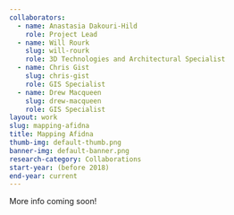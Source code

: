 ```yaml
---
collaborators: 
  - name: Anastasia Dakouri-Hild
    role: Project Lead
  - name: Will Rourk
    slug: will-rourk
    role: 3D Technologies and Architectural Specialist
  - name: Chris Gist
    slug: chris-gist
    role: GIS Specialist
  - name: Drew Macqueen
    slug: drew-macqueen
    role: GIS Specialist
layout: work
slug: mapping-afidna
title: Mapping Afidna
thumb-img: default-thumb.png
banner-img: default-banner.png
research-category: Collaborations
start-year: (before 2018)
end-year: current
---
```

More info coming soon!

